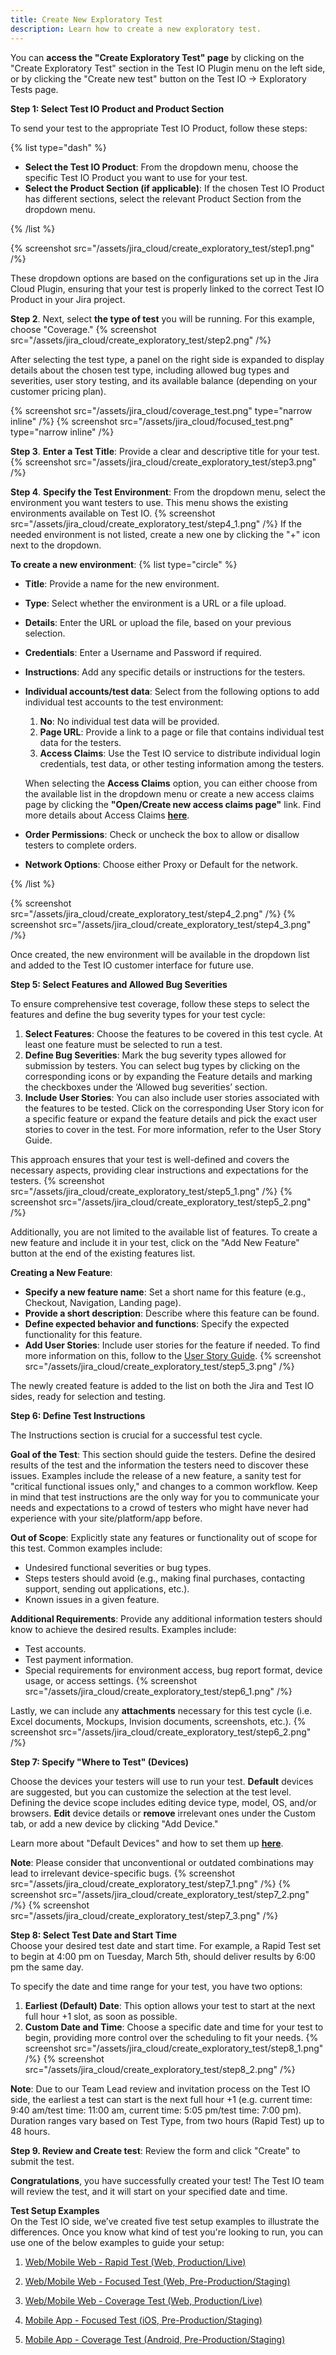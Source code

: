 ```yaml
---
title: Create New Exploratory Test
description: Learn how to create a new exploratory test.
---
```


You can **access the "Create Exploratory Test" page** by clicking on the "Create Exploratory Test" section in the Test IO Plugin menu on the left side, or by clicking the "Create new test" button on the Test IO -> Exploratory Tests page.

**Step 1: Select Test IO Product and Product Section**

To send your test to the appropriate Test IO Product, follow these steps:

{% list type="dash" %}

- **Select the Test IO Product**: From the dropdown menu, choose the specific Test IO Product you want to use for your test.
- **Select the Product Section (if applicable)**: If the chosen Test IO Product has different sections, select the relevant Product Section from the dropdown menu.

{% /list %}

{% screenshot src="/assets/jira_cloud/create_exploratory_test/step1.png" /%}

These dropdown options are based on the configurations set up in the Jira Cloud Plugin, ensuring that your test is properly linked to the correct Test IO Product in your Jira project.

**Step 2**. Next, select **the type of test** you will be running. For this example, choose "Coverage."
{% screenshot src="/assets/jira_cloud/create_exploratory_test/step2.png" /%}

After selecting the test type, a panel on the right side is expanded to display details about the chosen test type, including allowed bug types and severities, user story testing, and its available balance (depending on your customer pricing plan).

{% screenshot src="/assets/jira_cloud/coverage_test.png" type="narrow inline" /%}
{% screenshot src="/assets/jira_cloud/focused_test.png" type="narrow inline" /%}

**Step 3**. **Enter a Test Title**: Provide a clear and descriptive title for your test.
{% screenshot src="/assets/jira_cloud/create_exploratory_test/step3.png" /%}

**Step 4**. **Specify the Test Environment**: From the dropdown menu, select the environment you want testers to use. This menu shows the existing environments available on Test IO.
{% screenshot src="/assets/jira_cloud/create_exploratory_test/step4_1.png"  /%}
If the needed environment is not listed, create a new one by clicking the "+" icon next to the dropdown.

**To create a new environment**:
{% list type="circle" %}

- **Title**: Provide a name for the new environment.
- **Type**: Select whether the environment is a URL or a file upload.
- **Details**: Enter the URL or upload the file, based on your previous selection.
- **Credentials**: Enter a Username and Password if required.
- **Instructions**: Add any specific details or instructions for the testers.
- **Individual accounts/test data**: Select from the following options to add individual test accounts to the test environment:

  1. **No**: No individual test data will be provided.
  2. **Page URL**: Provide a link to a page or file that contains individual test data for the testers.
  3. **Access Claims**: Use the Test IO service to distribute individual login credentials, test data, or other testing information among the testers.

  When selecting the **Access Claims** option, you can either choose from the available list in the dropdown menu or create a new access claims page by clicking the **"Open/Create new access claims page"** link. Find more details about Access Claims [**here**](https://help.test.io/en/articles/6376645-how-to-use-access-claims).

- **Order Permissions**: Check or uncheck the box to allow or disallow testers to complete orders.
- **Network Options**: Choose either Proxy or Default for the network.

{% /list %}

{% screenshot src="/assets/jira_cloud/create_exploratory_test/step4_2.png"  /%}
{% screenshot src="/assets/jira_cloud/create_exploratory_test/step4_3.png"  /%}

Once created, the new environment will be available in the dropdown list and added to the Test IO customer interface for future use.

**Step 5: Select Features and Allowed Bug Severities**

To ensure comprehensive test coverage, follow these steps to select the features and define the bug severity types for your test cycle:

1. **Select Features**: Choose the features to be covered in this test cycle. At least one feature must be selected to run a test.
2. **Define Bug Severities**: Mark the bug severity types allowed for submission by testers. You can select bug types by clicking on the corresponding icons or by expanding the Feature details and marking the checkboxes under the ‘Allowed bug severities’ section.
3. **Include User Stories**: You can also include user stories associated with the features to be tested. Click on the corresponding User Story icon for a specific feature or expand the feature details and pick the exact user stories to cover in the test. For more information, refer to the User Story Guide.

This approach ensures that your test is well-defined and covers the necessary aspects, providing clear instructions and expectations for the testers.
{% screenshot src="/assets/jira_cloud/create_exploratory_test/step5_1.png" /%}
{% screenshot src="/assets/jira_cloud/create_exploratory_test/step5_2.png" /%}

Additionally, you are not limited to the available list of features. To create a new feature and include it in your test, click on the "Add New Feature" button at the end of the existing features list.

**Creating a New Feature**:

- **Specify a new feature name**: Set a short name for this feature (e.g., Checkout, Navigation, Landing page).
- **Provide a short description**: Describe where this feature can be found.
- **Define expected behavior and functions**: Specify the expected functionality for this feature.
- **Add User Stories**: Include user stories for the feature if needed. To find more information on this, follow to the [User Story Guide](https://help.test.io/en/articles/3553796-user-story-testing-guide).
  {% screenshot src="/assets/jira_cloud/create_exploratory_test/step5_3.png" /%}

The newly created feature is added to the list on both the Jira and Test IO sides, ready for selection and testing.

**Step 6: Define Test Instructions**

The Instructions section is crucial for a successful test cycle.

**Goal of the Test**: This section should guide the testers. Define the desired results of the test and the information the testers need to discover these issues. Examples include the release of a new feature, a sanity test for "critical functional issues only," and changes to a common workflow. Keep in mind that test instructions are the only way for you to communicate your needs and expectations to a crowd of testers who might have never had experience with your site/platform/app before.

**Out of Scope**: Explicitly state any features or functionality out of scope for this test. Common examples include:

- Undesired functional severities or bug types.
- Steps testers should avoid (e.g., making final purchases, contacting support, sending out applications, etc.).
- Known issues in a given feature.

**Additional Requirements**: Provide any additional information testers should know to achieve the desired results. Examples include:

- Test accounts.
- Test payment information.
- Special requirements for environment access, bug report format, device usage, or access settings.
  {% screenshot src="/assets/jira_cloud/create_exploratory_test/step6_1.png" /%}

Lastly, we can include any **attachments** necessary for this test cycle (i.e. Excel documents, Mockups, Invision documents, screenshots, etc.).
{% screenshot src="/assets/jira_cloud/create_exploratory_test/step6_2.png" /%}

**Step 7: Specify "Where to Test" (Devices)**

Choose the devices your testers will use to run your test. **Default** devices are suggested, but you can customize the selection at the test level. Defining the device scope includes editing device type, model, OS, and/or browsers. **Edit** device details or **remove** irrelevant ones under the Custom tab, or add a new device by clicking "Add Device."

Learn more about "Default Devices" and how to set them up [**here**](https://help.test.io/en/articles/6371508-default-devices).

**Note**: Please consider that unconventional or outdated combinations may lead to irrelevant device-specific bugs.
{% screenshot src="/assets/jira_cloud/create_exploratory_test/step7_1.png" /%}
{% screenshot src="/assets/jira_cloud/create_exploratory_test/step7_2.png" /%}
{% screenshot src="/assets/jira_cloud/create_exploratory_test/step7_3.png" /%}

**Step 8: Select Test Date and Start Time**  
Choose your desired test date and start time. For example, a Rapid Test set to begin at 4:00 pm on Tuesday, March 5th, should deliver results by 6:00 pm the same day.

To specify the date and time range for your test, you have two options:

1. **Earliest (Default) Date**: This option allows your test to start at the next full hour +1 slot, as soon as possible.
2. **Custom Date and Time**: Choose a specific date and time for your test to begin, providing more control over the scheduling to fit your needs.
   {% screenshot src="/assets/jira_cloud/create_exploratory_test/step8_1.png" /%}
   {% screenshot src="/assets/jira_cloud/create_exploratory_test/step8_2.png" /%}

**Note**: Due to our Team Lead review and invitation process on the Test IO side, the earliest a test can start is the next full hour +1 (e.g. current time: 9:40 am/test time: 11:00 am, current time: 5:05 pm/test time: 7:00 pm). Duration ranges vary based on Test Type, from two hours (Rapid Test) up to 48 hours.

**Step 9. Review and Create test**: Review the form and click "Create" to submit the test.

**Congratulations**, you have successfully created your test! The Test IO team will review the test, and it will start on your specified date and time.

**Test Setup Examples**  
On the Test IO side, we’ve created five test setup examples to illustrate the differences. Once you know what kind of test you're looking to run, you can use one of the below examples to guide your setup:

1. [Web/Mobile Web - Rapid Test (Web, Production/Live)](https://help.test.io/test-wizard-setup/test-setup-examples-and-walkthroughs/rapid-test-webmobile-web)

2. [Web/Mobile Web - Focused Test (Web, Pre-Production/Staging)](https://help.test.io/test-wizard-setup/test-setup-examples-and-walkthroughs/focused-test-webmobile-web)

3. [Web/Mobile Web - Coverage Test (Web, Production/Live)](https://help.test.io/test-wizard-setup/test-setup-examples-and-walkthroughs/coverage-test-webmobile-web)

4. [Mobile App - Focused Test (iOS, Pre-Production/Staging)](https://help.test.io/test-wizard-setup/test-setup-examples-and-walkthroughs/focused-test-mobile-app-ios)

5. [Mobile App - Coverage Test (Android, Pre-Production/Staging)](https://help.test.io/test-wizard-setup/test-setup-examples-and-walkthroughs/coverage-test-mobile-app-android)
